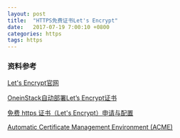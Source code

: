 ```yaml
---
layout: post
title:  "HTTPS免费证书Let's Encrypt"
date:   2017-07-19 7:00:10 +0800
categories: https
tags: https
---
```


### 资料参考

[Let's Encrypt官网](https://letsencrypt.org/getting-started/)

[OneinStack自动部署Let’s Encrypt证书](https://yq.aliyun.com/ziliao/54391)

[免费 https 证书（Let's Encrypt）申请与配置](https://zhuanlan.zhihu.com/p/21286171)

[Automatic Certificate Management Environment (ACME)](https://ietf-wg-acme.github.io/acme/draft-ietf-acme-acme.html)